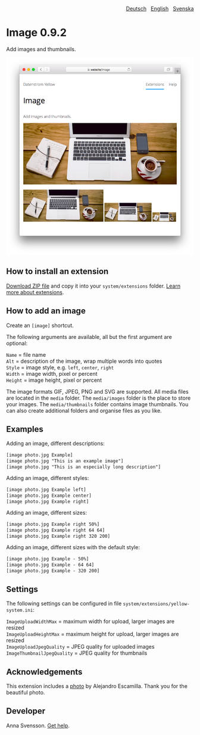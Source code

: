 <p align="right"><a href="README-de.md">Deutsch</a> &nbsp; <a href="README.md">English</a> &nbsp; <a href="README-sv.md">Svenska</a></p>

# Image 0.9.2

Add images and thumbnails.

<p align="center"><img src="SCREENSHOT.png" alt="Screenshot"></p>

## How to install an extension

[Download ZIP file](https://github.com/annaesvensson/yellow-image/archive/refs/heads/main.zip) and copy it into your `system/extensions` folder. [Learn more about extensions](https://github.com/annaesvensson/yellow-update).

## How to add an image

Create an `[image]` shortcut.

The following arguments are available, all but the first argument are optional:
 
`Name` = file name  
`Alt` = description of the image, wrap multiple words into quotes  
`Style` = image style, e.g. `left`, `center`, `right`  
`Width` = image width, pixel or percent  
`Height` = image height, pixel or percent   

The image formats GIF, JPEG, PNG and SVG are supported. All media files are located in the `media` folder. The `media/images` folder is the place to store your images. The `media/thumbnails` folder contains image thumbnails. You can also create additional folders and organise files as you like.

## Examples

Adding an image, different descriptions:

    [image photo.jpg Example]
    [image photo.jpg "This is an example image"]
    [image photo.jpg "This is an especially long description"]

Adding an image, different styles:

    [image photo.jpg Example left]
    [image photo.jpg Example center]
    [image photo.jpg Example right]

Adding an image, different sizes:

    [image photo.jpg Example right 50%]
    [image photo.jpg Example right 64 64]
    [image photo.jpg Example right 320 200]

Adding an image, different sizes with the default style:

    [image photo.jpg Example - 50%]
    [image photo.jpg Example - 64 64]
    [image photo.jpg Example - 320 200]

## Settings

The following settings can be configured in file `system/extensions/yellow-system.ini`:

`ImageUploadWidthMax` = maximum width for upload, larger images are resized  
`ImageUploadHeightMax` = maximum height for upload, larger images are resized  
`ImageUploadJpegQuality` = JPEG quality for uploaded images  
`ImageThumbnailJpegQuality` = JPEG quality for thumbnails  

## Acknowledgements

This extension includes a [photo](https://unsplash.com/photos/xII7efH1G6o) by Alejandro Escamilla. Thank you for the beautiful photo.

## Developer

Anna Svensson. [Get help](https://datenstrom.se/yellow/help/).
